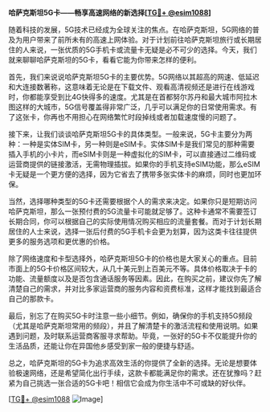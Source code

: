 **哈萨克斯坦5G卡——畅享高速网络的新选择[[TG💪+ @esim1088](https://t.me/s/esim1088)]**

随着科技的发展，5G技术已经成为全球关注的焦点。在哈萨克斯坦，5G网络的普及为用户带来了前所未有的高速上网体验。对于计划前往哈萨克斯坦旅行或长期居住的人来说，一张优质的5G手机卡或流量卡无疑是必不可少的选择。今天，我们就来聊聊哈萨克斯坦的5G卡，看看它能为你带来怎样的便利。

首先，我们来说说哈萨克斯坦5G卡的主要优势。5G网络以其超高的网速、低延迟和大连接数著称，这意味着无论是在下载文件、观看高清视频还是进行在线游戏时，你都能享受到比4G快得多的速度。尤其是在首都努尔苏丹和最大城市阿拉木图这样的大城市，5G信号覆盖得非常广泛，几乎可以满足你的日常使用需求。有了这张卡，你再也不用担心在网络繁忙时段掉线或者加载速度慢的问题了。

接下来，让我们谈谈哈萨克斯坦5G卡的具体类型。一般来说，5G卡主要分为两种：一种是实体SIM卡，另一种则是eSIM卡。实体SIM卡是我们常见的那种需要插入手机的小卡片，而eSIM卡则是一种虚拟化的SIM卡，可以直接通过二维码或运营商提供的链接激活，无需物理插拔。如果你的手机支持eSIM功能，那么eSIM卡无疑是一个更方便的选择，因为它省去了携带多张实体卡的麻烦，同时也更加环保。

当然，选择哪种类型的5G卡还需要根据个人的需求来决定。如果你只是短期访问哈萨克斯坦，那么一张预付费的5G流量卡可能就足够了。这种卡通常不需要签订长期合同，你可以根据自己的实际使用情况购买相应的流量套餐。而对于计划长期居住的人士来说，选择一张后付费的5G手机卡会更为划算，因为这类卡往往提供更多的服务选项和更优惠的价格。

除了网络速度和卡型选择外，哈萨克斯坦5G卡的价格也是大家关心的重点。目前市面上的5G卡价格区间较大，从几十美元到上百美元不等。具体价格取决于卡的功能、流量额度以及是否包含通话服务等因素。因此，在购买之前，建议你先了解清楚自己的需求，并对比多家运营商的服务内容和资费标准，这样才能找到最适合自己的那款卡。

最后，别忘了在购买5G卡时注意一些小细节。例如，确保你的手机支持5G频段（尤其是哈萨克斯坦常用的频段），并且了解清楚卡的激活流程和使用说明。如果遇到问题，及时联系运营商客服寻求帮助。毕竟，一张好的5G卡不仅能提升你的生活品质，还能让你在异国他乡感受到家一般的便捷与舒适。

总之，哈萨克斯坦的5G卡为追求高效生活的你提供了全新的选择。无论是想要体验极速网络，还是希望简化出行手续，这款卡都能满足你的需求。还在犹豫吗？赶紧为自己挑选一张合适的5G卡吧！相信它会成为你生活中不可或缺的好伙伴。

[[TG💪+ @esim1088](https://t.me/s/esim1088) ![Image](https://i.postimg.cc/4NQfJmqS/Snipaste-2025-05-13-00-14-12.png)]